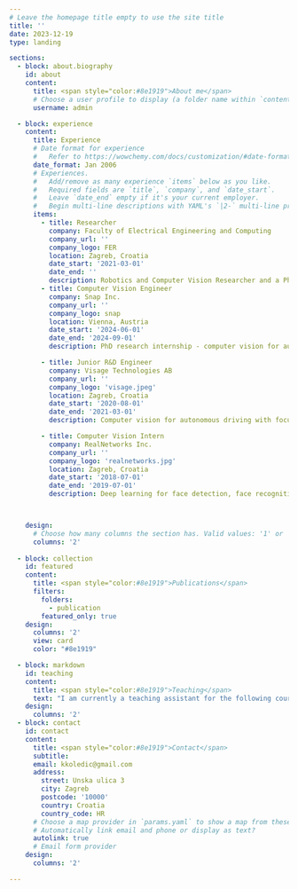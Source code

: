 ```yaml
---
# Leave the homepage title empty to use the site title
title: ''
date: 2023-12-19
type: landing

sections:
  - block: about.biography
    id: about
    content:
      title: <span style="color:#8e1919">About me</span>
      # Choose a user profile to display (a folder name within `content/authors/`)
      username: admin

  - block: experience
    content:
      title: Experience
      # Date format for experience
      #   Refer to https://wowchemy.com/docs/customization/#date-format
      date_format: Jan 2006
      # Experiences.
      #   Add/remove as many experience `items` below as you like.
      #   Required fields are `title`, `company`, and `date_start`.
      #   Leave `date_end` empty if it's your current employer.
      #   Begin multi-line descriptions with YAML's `|2-` multi-line prefix.
      items:
        - title: Researcher
          company: Faculty of Electrical Engineering and Computing
          company_url: ''
          company_logo: FER
          location: Zagreb, Croatia
          date_start: '2021-03-01'
          date_end: ''
          description: Robotics and Computer Vision Researcher and a PhD candidate at the Laboratory for Autonomous Systems and Mobile Robotics (LAMOR). Research focused on deep learning applications for 3D Computer Vision, Sensor Fusion and SLAM.
        - title: Computer Vision Engineer
          company: Snap Inc.
          company_url: ''
          company_logo: snap
          location: Vienna, Austria
          date_start: '2024-06-01'
          date_end: '2024-09-01'
          description: PhD research internship - computer vision for augmented reality.

        - title: Junior R&D Engineer 
          company: Visage Technologies AB
          company_url: ''
          company_logo: 'visage.jpeg'
          location: Zagreb, Croatia
          date_start: '2020-08-01'
          date_end: '2021-03-01'
          description: Computer vision for autonomous driving with focus on multiple object tracking. 

        - title: Computer Vision Intern
          company: RealNetworks Inc.
          company_url: ''
          company_logo: 'realnetworks.jpg'
          location: Zagreb, Croatia
          date_start: '2018-07-01'
          date_end: '2019-07-01'
          description: Deep learning for face detection, face recognition, face spoofing detection. 



    design:
      # Choose how many columns the section has. Valid values: '1' or '2'.
      columns: '2'
    
  - block: collection
    id: featured
    content:
      title: <span style="color:#8e1919">Publications</span>
      filters:
        folders:
          - publication
        featured_only: true
    design:
      columns: '2'
      view: card
      color: "#8e1919"

  - block: markdown
    id: teaching
    content:
      title: <span style="color:#8e1919">Teaching</span>
      text: "I am currently a teaching assistant for the following courses at the Faculty of Electrical Engineering and Computing:<br>  &nbsp;&nbsp;&nbsp;&nbsp;&nbsp;&nbsp;- **Estimation Theory**<br>  &nbsp;&nbsp;&nbsp;&nbsp;&nbsp;&nbsp;- **Machine Learning**<br>  &nbsp;&nbsp;&nbsp;&nbsp;&nbsp;&nbsp;- **Autonomous Mobile Robots**<br>  &nbsp;&nbsp;&nbsp;&nbsp;&nbsp;&nbsp;- **3D Vision**<br>  &nbsp;&nbsp;&nbsp;&nbsp;&nbsp;&nbsp;- **Robotic Sensing, Perception, and Actuation**;.<br>Additionally, I have mentored students on 6 master theses and 7 bachelor theses."
    design:
      columns: '2'
  - block: contact
    id: contact
    content:
      title: <span style="color:#8e1919">Contact</span>
      subtitle:
      email: kkoledic@gmail.com
      address:
        street: Unska ulica 3
        city: Zagreb
        postcode: '10000'
        country: Croatia
        country_code: HR
      # Choose a map provider in `params.yaml` to show a map from these coordinates
      # Automatically link email and phone or display as text?
      autolink: true
      # Email form provider
    design:
      columns: '2'

---
```

